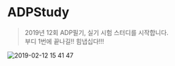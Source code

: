 # ADPStudy


> 2019년 12회 ADP필기, 실기 시험 스터디를 시작합니다.  
> 부디 1번에 끝나길!!
> 힘냅십다!!!

![2019-02-12 15 41 47](https://user-images.githubusercontent.com/34496143/52616727-d30c6b00-2edc-11e9-8d46-bbe512cd9f54.png)
